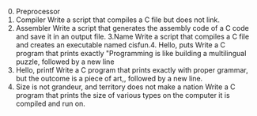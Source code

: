 0. Preprocessor
1. Compiler
Write a script that compiles a C file but does not link.
2. Assembler
Write a script that generates the assembly code of a C code and save it in an output file.
3.Name
Write a script that compiles a C file and creates an executable named cisfun.4. Hello, puts
Write a C program that prints exactly "Programming is like building a multilingual puzzle, followed by a new line
5. Hello, printf
Write a C program that prints exactly with proper grammar, but the outcome is a piece of art,, followed by a new line.
6. Size is not grandeur, and territory does not make a nation
Write a C program that prints the size of various types on the computer it is compiled and run on.
